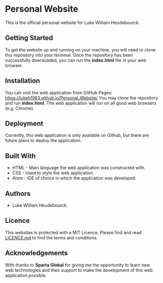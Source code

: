 # Personal Website
This is the official personal website for Luke William Heudebourck.
## Getting Started
To get the website up and running on your machine, you will need to clone this
repository into your terminal. Once the repository has been successfully
downloaded, you can run the **index.html** file in your web browser.
## Installation
You can visit the web application from GitHub Pages: https://lukeh1993.github.io/Personal_Website/
You may clone the repository and run **index.html**.
The web application will run on all good web browsers (e.g. Chrome).
## Deployment
Currently, this web application is only available on Github, but there are
future plans to deploy the application.
## Built With
* HTML - Main language the web application was constructed with.
* CSS - Used to style the web application.
* Atom - IDE of choice in which the application was developed.
## Authors
* Luke William Heudebourck.
## Licence
This websites is protected with a MIT Licence. Please find and read
[LICENCE.md](LICENCE.md) to find the terms and conditions.
## Acknowledgements
With thanks to **Sparta Global** for giving me the opportunity to learn new
web technologies and their support to make the development of this web
application possible.
